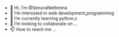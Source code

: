 - 👋 Hi, I’m @SenuraNethmina
- 👀 I’m interested in web development,programming
- 🌱 I’m currently learning python,c
- 💞️ I’m looking to collaborate on ...
- 📫 How to reach me ...

<!---
SenuraNethmina/SenuraNethmina is a ✨ special ✨ repository because its `README.md` (this file) appears on your GitHub profile.
You can click the Preview link to take a look at your changes.
--->
